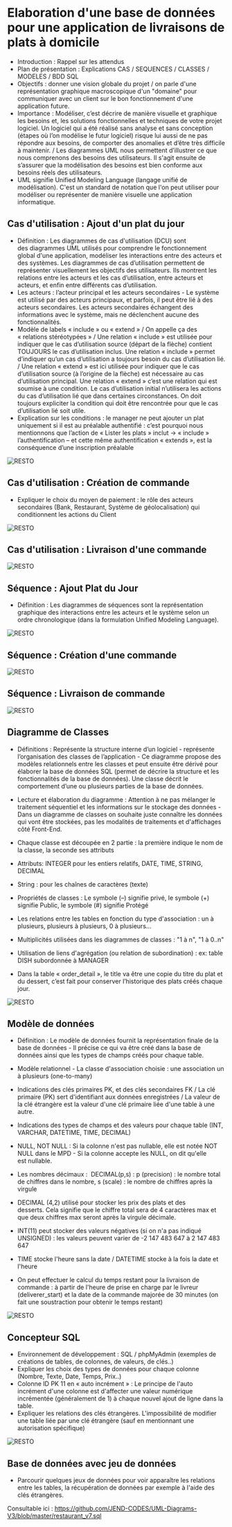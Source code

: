 # Elaboration d'une base de données pour une application de livraisons de plats à domicile

- Introduction : Rappel sur les attendus
- Plan de présentation : Explications CAS / SEQUENCES / CLASSES / MODELES / BDD SQL
- Objectifs : donner une vision globale du projet / on parle d'une représentation graphique macroscopique d'un "domaine" pour communiquer avec un client sur le bon fonctionnement d'une application future.
- Importance : Modéliser, c’est décrire de manière visuelle et graphique les besoins et, les solutions fonctionnelles et techniques de votre projet logiciel. Un logiciel qui a été réalisé sans analyse et sans conception (étapes où l’on modélise le futur logiciel) risque lui aussi de ne pas répondre aux besoins, de comporter des anomalies et d’être très difficile à maintenir. / Les diagrammes UML nous permettent d’illustrer ce que nous comprenons des besoins des utilisateurs. Il s'agit ensuite de s’assurer que la modélisation des besoins est bien conforme aux besoins réels des utilisateurs.
- UML signifie Unified Modeling Language (langage unifié de modélisation). C'est un standard de notation que l'on peut utiliser pour modéliser ou représenter de manière visuelle une application informatique. 

## Cas d'utilisation : Ajout d'un plat du jour

- Définition : Les diagrammes de cas d'utilisation (DCU) sont des diagrammes UML utilisés pour comprendre le fonctionnement global d'une application, modéliser les interactions entre des acteurs et des systèmes. Les diagrammes de cas d’utilisation permettent de représenter visuellement les objectifs des utilisateurs. Ils montrent les relations entre les acteurs et les cas d’utilisation, entre acteurs et acteurs, et enfin entre différents cas d’utilisation.
- Les acteurs : l’acteur principal et les acteurs secondaires - Le système est utilisé par des acteurs principaux, et parfois, il peut être lié à des acteurs secondaires. Les acteurs secondaires échangent des informations avec le système, mais ne déclenchent aucune des fonctionnalités.
- Modèle de labels « include » ou « extend » / On appelle ça des « relations stéréotypées » / Une relation « include » est utilisée pour indiquer que le cas d’utilisation source (départ de la flèche) contient TOUJOURS le cas d’utilisation inclus. Une relation « include » permet d’indiquer qu’un cas d’utilisation a toujours besoin du cas d’utilisation lié. / Une relation « extend » est ici utilisée pour indiquer que le cas d’utilisation source (à l’origine de la flèche) est nécessaire au cas d’utilisation principal. Une relation « extend » c’est une relation qui est soumise à une condition. Le cas d’utilisation initial n’utilisera les actions du cas d’utilisation lié que dans certaines circonstances. On doit toujours expliciter la condition qui doit être rencontrée pour que le cas d’utilisation lié soit utile.
- Explication sur les conditions : le manager ne peut ajouter un plat uniquement si il est au préalable authentifié : c’est pourquoi nous mentionnons que l’action de « Lister les plats » inclut -> « include » l’authentification – et cette même authentification « extends », est la conséquence d’une inscription préalable

![RESTO](https://raw.githubusercontent.com/JEND-CODES/UML-Diagrams-V3/master/Diagramme_Ajout_Plat_Jour_V4.png)

## Cas d'utilisation : Création de commande

- Expliquer le choix du moyen de paiement : le rôle des acteurs secondaires (Bank, Restaurant, Système de géolocalisation) qui conditionnent les actions du Client

![RESTO](https://raw.githubusercontent.com/JEND-CODES/UML-Diagrams-V3/master/Diagramme_Cr%C3%A9ation_Commande_V4.png)

## Cas d'utilisation : Livraison d'une commande

![RESTO](https://raw.githubusercontent.com/JEND-CODES/UML-Diagrams-V3/master/Diagramme_Livraison_Commande_V5.png)

## Séquence : Ajout Plat du Jour

- Définition : Les diagrammes de séquences sont la représentation graphique des interactions entre les acteurs et le système selon un ordre chronologique (dans la formulation Unified Modeling Language).

![RESTO](https://raw.githubusercontent.com/JEND-CODES/UML-Diagrams-V3/master/S%C3%A9quence_Ajout_Plat_du_jour_V2.png)

## Séquence : Création d'une commande

![RESTO](https://raw.githubusercontent.com/JEND-CODES/UML-Diagrams-V3/master/Sequence_Cr%C3%A9ation_de_Commande_v2.png)

## Séquence : Livraison de commande

![RESTO](https://raw.githubusercontent.com/JEND-CODES/UML-Diagrams-V3/master/S%C3%A9quence_Livraison_de_commande_V2.png)

## Diagramme de Classes

- Définitions : Représente la structure interne d’un logiciel - représente l’organisation des classes de l’application - Ce diagramme propose des modèles relationnels entre les classes et peut ensuite être dérivé pour élaborer la base de données SQL (permet de décrire la structure et les fonctionnalités de la base de données). Une classe décrit le comportement d’une ou plusieurs parties de la base de données.
- Lecture et élaboration du diagramme : Attention à ne pas mélanger le traitement séquentiel et les informations sur le stockage des données - Dans un diagramme de classes on souhaite juste connaître les données qui vont être stockées, pas les modalités de traitements et d'affichages côté Front-End.
- Chaque classe est découpée en 2 partie : la première indique le nom de la classe, la seconde ses attributs
- Attributs: INTEGER pour les entiers relatifs, DATE, TIME, STRING, DECIMAL
- String : pour les chaînes de caractères (texte)
- Propriétés de classes : Le symbole (–) signifie privé, le symbole (+) signifie Public, le symbole (#) signifie Protégé
- Les relations entre les tables en fonction du type d'association : un à plusieurs, plusieurs à plusieurs, 0 à plusieurs…
- Multiplicités utilisées dans les diagrammes de classes : "1 à n", "1 à 0..n"
- Utilisation de liens d'agrégation (ou relation de subordination) : ex: table DISH subordonnée à MANAGER

- Dans la table « order_detail », le title va être une copie du titre du plat et du dessert, c’est fait pour conserver l’historique des plats créés chaque jour.

![RESTO](https://raw.githubusercontent.com/JEND-CODES/UML-Diagrams-V3/master/Diagramme_de_Classes_V9.png)

## Modèle de données

- Définition : Le modèle de données fournit la représentation finale de la base de données - Il précise ce qui va être créé dans la base de données ainsi que les types de champs créés pour chaque table.
- Modèle relationnel - La classe d'association choisie : une association un à plusieurs (one-to-many) 
- Indications des clés primaires PK, et des clés secondaires FK / La clé primaire (PK) sert d'identifiant aux données enregistrées / La valeur de la clé étrangère est la valeur d'une clé primaire liée d'une table à une autre. 
- Indications des types de champs et des valeurs pour chaque table (INT, VARCHAR, DATETIME, TIME, DECIMAL)
- NULL, NOT NULL : Si la colonne n'est pas nullable, elle est notée NOT NULL dans le MPD - Si la colonne accepte les NULL, on dit qu'elle est nullable. 
- Les nombres décimaux :  DECIMAL(p,s) : p (precision) : le nombre total de chiffres dans le nombre, s (scale) : le nombre de chiffres après la virgule
- DECIMAL (4,2) utilisé pour stocker les prix des plats et des desserts. Cela signifie que le chiffre total sera de 4 caractères max et que deux chiffres max seront après la virgule décimale.
- INT(11) peut stocker des valeurs négatives (si on n'a pas indiqué UNSIGNED) : les valeurs peuvent varier de -2 147 483 647 à 2 147 483 647 
- TIME stocke l'heure sans la date / DATETIME stocke à la fois la date et l'heure

- On peut effectuer le calcul du temps restant pour la livraison de commande : à partir de l'heure de prise en charge par le livreur (deliverer_start) et la date de la commande majorée de 30 minutes (on fait une soustraction pour obtenir le temps restant)


![RESTO](https://raw.githubusercontent.com/JEND-CODES/UML-Diagrams-V3/master/Mod%C3%A8le_de_Donn%C3%A9es_V7.png)

## Concepteur SQL

- Environnement de développement : SQL / phpMyAdmin (exemples de créations de tables, de colonnes, de valeurs, de clés..)
- Expliquer les choix des types de données pour chaque colonne (Nombre, Texte, Date, Temps, Prix..)
- Colonne ID PK 11 en « auto incrément » : Le principe de l'auto incrément d'une colonne est d'affecter une valeur numérique incrémentée (généralement de 1) à chaque nouvel ajout de ligne dans la table.
- Expliquer les relations des clés étrangères. L'impossibilité de modifier une table liée par une clé étrangère (sauf en mentionnant une autorisation spécifique)

![RESTO](https://raw.githubusercontent.com/JEND-CODES/UML-Diagrams-V3/master/Concepteur_phpMyAdmin_BDD_V5.png)

## Base de données avec jeu de données

- Parcourir quelques jeux de données pour voir apparaître les relations entre les tables, la récupération de données par exemple à l'aide des clés étrangères.

Consultable ici : https://github.com/JEND-CODES/UML-Diagrams-V3/blob/master/restaurant_v7.sql



